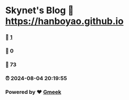# Skynet's Blog :link: https://hanboyao.github.io 
### :page_facing_up: [1](https://hanboyao.github.io/tag.html) 
### :speech_balloon: 0 
### :hibiscus: 73 
### :alarm_clock: 2024-08-04 20:19:55 
### Powered by :heart: [Gmeek](https://github.com/Meekdai/Gmeek)
